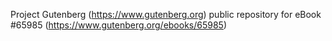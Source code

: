 Project Gutenberg (https://www.gutenberg.org) public repository for
eBook #65985 (https://www.gutenberg.org/ebooks/65985)
